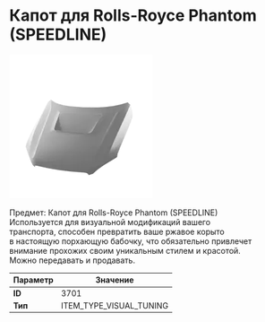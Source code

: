 # Капот для Rolls-Royce Phantom (SPEEDLINE)

![Item Image](../img/3701.webp?raw=true)

Предмет: Капот для Rolls-Royce Phantom (SPEEDLINE)<br>Используется для визуальной модификаций вашего<br>транспорта, способен превратить ваше ржавое корыто<br>в настоящую порхающую бабочку, что обязательно привлечет<br>внимание прохожих своим уникальным стилем и красотой.<br>Можно передавать и продавать.


| Параметр | Значение |
|----------|----------|
| **ID** | 3701 |
| **Тип** | ITEM_TYPE_VISUAL_TUNING |

